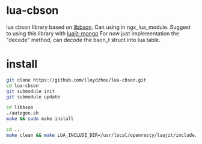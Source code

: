 # lua-cbson
lua cbson library based on [libbson](https://github.com/mongodb/libbson.git).
Can using in ngx_lua_module.
Suggest to using this library with [luajit-mongo](https://github.com/lloydzhou/luajit-mongo.git)
For now just implementation the "decode" method, can decode the bson_t struct into lua table.

# install
~~~bash
git clone https://github.com/lloydzhou/lua-cbson.git
cd lua-cbson
git submodule init
git submodule update

cd libbson
./autogen.sh
make && sudo make install

cd ..
make clean && make LUA_INCLUDE_DIR=/usr/local/openresty/luajit/include/luajit-2.1 LUA_CMODULE_DIR=/usr/local/openresty/lualib LUA_MODULE_DIR=/usr/local/openresty/lualib CBSON_CFLAGS="-g -fpic -I/usr/local/include/libbson-1.0/ " CC=cc

~~~
